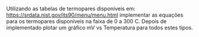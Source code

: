 Utilizando as tabelas de termopares disponíveis em: https://srdata.nist.gov/its90/menu/menu.html 
implementar as equações para os termopares disponíveis na faixa de 0 a 300 C. 
Depois de implementado plotar um gráfico mV vs Temperatura para todos estes tipos.
